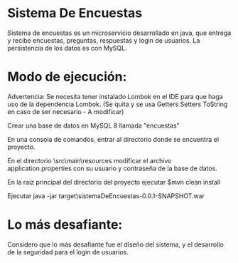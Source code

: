 # Sistema De Encuestas

 Sistema de encuestas es un microservicio desarrollado en java, que entrega y recibe encuestas, preguntas, respuestas y login de usuarios. La persistencia de los datos es con MySQL.
 
# Modo de ejecución:

Advertencia: Se necesita tener instalado Lombok en el IDE para que haga uso de la dependencia Lombok. (Se quita y se usa Getters Setters ToString en caso de ser necesario - A modificar)

Crear una base de datos en MySQL 8 llamada "encuestas"

En una consola de comandos, entrar al directorio donde se encuentra el proyecto.

En el directorio  \src\main\resources  modificar el archivo application.properties con su usuario y contraseña de la base de datos.

En la raiz principal del directorio del proyecto ejecutar $mvn clean install

Ejecutar  java -jar target\sistemaDeEncuestas-0.0.1-SNAPSHOT.war

# Lo más desafiante:

Considero que lo más desafiante fue el diseño del sistema, y el desarrollo de la seguridad para el login de usuarios.